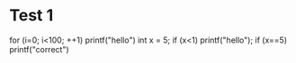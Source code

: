 # Test 1
for (i=0; i<100; ++1) printf("hello")
int x = 5;
if (x<1)
  printf("hello");
if (x==5)
  printf("correct")
